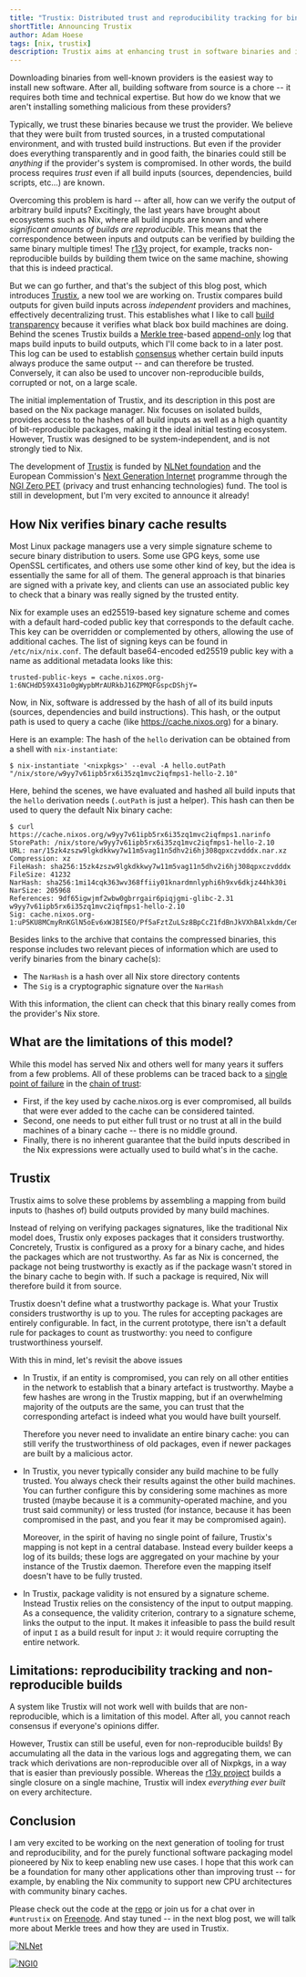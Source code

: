 ```yaml
---
title: "Trustix: Distributed trust and reproducibility tracking for binary caches"
shortTitle: Announcing Trustix
author: Adam Hoese
tags: [nix, trustix]
description: Trustix aims at enhancing trust in software binaries and improve reproducibility tracking using distributed binary caches.
---
```


Downloading binaries from well-known providers is the easiest way to install new software.
After all, building software from source is a chore -- it requires both time and technical expertise.
But how do we know that we aren't installing something malicious from these providers?

Typically, we trust these binaries because we trust the provider.
We believe that they were built from trusted sources, in a trusted computational environment, and with trusted build instructions.
But even if the provider does everything transparently and in good faith, the binaries could still be _anything_ if the provider's system is compromised.
In other words, the build process requires _trust_ even if all build inputs (sources, dependencies, build scripts, etc...) are known.

Overcoming this problem is hard -- after all, how can we verify the output of arbitrary build inputs?
Excitingly, the last years have brought about ecosystems such as Nix, where all build inputs are known and where _significant amounts of builds are reproducible_.
This means that the correspondence between inputs and outputs can be verified by building the same binary multiple times!
The [r13y](https://r13y.com/) project, for example, tracks non-reproducible builds by building them twice on the same machine, showing that this is indeed practical.

But we can go further, and that's the subject of this blog post, which introduces [Trustix][trustix], a new tool we are working on.
Trustix compares build outputs for given build inputs across _independent_ providers and machines, effectively decentralizing trust.
This establishes what I like to call [build transparency][build-transparency] because it verifies what black box build machines are doing.
Behind the scenes Trustix builds a [Merkle tree][merkle-tree]-based [append-only][append-only] log that maps build inputs to build outputs, which I'll come back to in a later post.
This log can be used to establish [consensus][consensus] whether certain build inputs always produce the same output -- and can therefore be trusted.
Conversely, it can also be used to uncover non-reproducible builds, corrupted or not, on a large scale.

The initial implementation of Trustix, and its description in this post are based on the Nix package manager.
Nix focuses on isolated builds, provides access to the hashes of all build inputs as well as a high quantity of bit-reproducible packages, making it the ideal initial testing ecosystem.
However, Trustix was designed to be system-independent, and is not strongly tied to Nix.

The development of [Trustix][trustix] is funded by [NLNet foundation][nlnet] and the European Commission's [Next Generation Internet][ngi] programme through the [NGI Zero PET][pet] (privacy and trust enhancing technologies) fund.
The tool is still in development, but I'm very excited to announce it already!

## How Nix verifies binary cache results

Most Linux package managers use a very simple signature scheme to secure binary distribution to users.
Some use GPG keys, some use OpenSSL certificates, and others use some other kind of key, but the idea is essentially the same for all of them.
The general approach is that binaries are signed with a private key, and clients can use an associated public key to check that a binary was really signed by the trusted entity.

Nix for example uses an ed25519-based key signature scheme and comes with a default hard-coded public key that corresponds to the default cache.
This key can be overridden or complemented by others, allowing the use of additional caches.
The list of signing keys can be found in `/etc/nix/nix.conf`.
The default base64-encoded ed25519 public key with a name as additional metadata looks like this:

```
trusted-public-keys = cache.nixos.org-1:6NCHdD59X431o0gWypbMrAURkbJ16ZPMQFGspcDShjY=
```

Now, in Nix, software is addressed by the hash of all of its build inputs (sources, dependencies and build instructions).
This hash, or the output path is used to query a cache (like <https://cache.nixos.org>) for a binary.

Here is an example:
The hash of the `hello` derivation can be obtained from a shell with `nix-instantiate`:

```
$ nix-instantiate '<nixpkgs>' --eval -A hello.outPath
"/nix/store/w9yy7v61ipb5rx6i35zq1mvc2iqfmps1-hello-2.10"
```

Here, behind the scenes, we have evaluated and hashed all build inputs that the `hello` derivation needs (`.outPath` is just a helper).
This hash can then be used to query the default Nix binary cache:

```
$ curl https://cache.nixos.org/w9yy7v61ipb5rx6i35zq1mvc2iqfmps1.narinfo
StorePath: /nix/store/w9yy7v61ipb5rx6i35zq1mvc2iqfmps1-hello-2.10
URL: nar/15zk4zszw9lgkdkkwy7w11m5vag11n5dhv2i6hj308qpxczvdddx.nar.xz
Compression: xz
FileHash: sha256:15zk4zszw9lgkdkkwy7w11m5vag11n5dhv2i6hj308qpxczvdddx
FileSize: 41232
NarHash: sha256:1mi14cqk363wv368ffiiy01knardmnlyphi6h9xv6dkjz44hk30i
NarSize: 205968
References: 9df65igwjmf2wbw0gbrrgair6piqjgmi-glibc-2.31 w9yy7v61ipb5rx6i35zq1mvc2iqfmps1-hello-2.10
Sig: cache.nixos.org-1:uP5KU8MCmyRnKGlN5oEv6xWJBI5EO/Pf5aFztZuLSz8BpCcZ1fdBnJkVXhBAlxkdm/CemsgQskhwvyd2yghTAg==
```

Besides links to the archive that contains the compressed binaries, this response includes two relevant pieces of information which are used to verify binaries from the binary cache(s):

- The `NarHash` is a hash over all Nix store directory contents
- The `Sig` is a cryptographic signature over the `NarHash`

With this information, the client can check that this binary really comes from the provider's Nix store.

## What are the limitations of this model?

While this model has served Nix and others well for many years it suffers from a few problems.
All of these problems can be traced back to a [single point of failure][single-point-of-failure] in the [chain of trust][chain-of-trust]:

- First, if the key used by cache.nixos.org is ever compromised, all builds that were ever added to the cache can be considered tainted.
- Second, one needs to put either full trust or no trust at all in the build machines of a binary cache -- there is no middle ground.
- Finally, there is no inherent guarantee that the build inputs described in the Nix expressions were actually used to build what's in the cache.

## Trustix

Trustix aims to solve these problems by assembling a mapping from build inputs to (hashes of) build outputs provided by many build machines.

Instead of relying on verifying packages signatures, like the traditional Nix model does, Trustix only exposes packages that it considers trustworthy.
Concretely, Trustix is configured as a proxy for a binary cache, and hides the packages which are not trustworthy.
As far as Nix is concerned, the package not being trustworthy is exactly as if the package wasn't stored in the binary cache to begin with.
If such a package is required, Nix will therefore build it from source.

Trustix doesn't define what a trustworthy package is.
What your Trustix considers trustworthy is up to you.
The rules for accepting packages are entirely configurable.
In fact, in the current prototype, there isn't a default rule for packages to count as trustworthy: you need to configure trustworthiness yourself.

With this in mind, let's revisit the above issues

- In Trustix, if an entity is compromised, you can rely on all
  other entities in the network to establish that a binary artefact is
  trustworthy. Maybe a few hashes are wrong in the Trustix mapping,
  but if an overwhelming majority of the outputs are the same, you can
  trust that the corresponding artefact is indeed what you would have
  built yourself.

  Therefore you never need to invalidate an entire binary cache: you
  can still verify the trustworthiness of old packages, even if newer
  packages are built by a malicious actor.

- In Trustix, you never typically consider any build machine to be
  fully trusted. You always check their results against the other
  build machines. You can further configure this by considering some
  machines as more trusted (maybe because it is a community-operated
  machine, and you trust said community) or less trusted (for instance,
  because it has been compromised in the past, and you fear it may be
  compromised again).

  Moreover, in the spirit of having no single point of failure,
  Trustix's mapping is not kept in a central database. Instead every
  builder keeps a log of its builds; these logs are aggregated on your
  machine by your instance of the Trustix daemon. Therefore even the
  mapping itself doesn't have to be fully trusted.

- In Trustix, package validity is not ensured by a signature scheme.
  Instead Trustix relies on the consistency of the input to output
  mapping. As a consequence, the validity criterion, contrary to a
  signature scheme, links the output to the input. It makes it
  infeasible to pass the build result of input `I` as a build result for
  input `J`: it would require corrupting the entire network.

## Limitations: reproducibility tracking and non-reproducible builds

A system like Trustix will not work well with builds that are non-reproducible, which is a limitation of this model.
After all, you cannot reach consensus if everyone's opinions differ.

However, Trustix can still be useful, even for non-reproducible builds!
By accumulating all the data in the various logs and aggregating them, we can track which derivations are non-reproducible over all of Nixpkgs, in a way that is easier than previously possible.
Whereas the [r13y project](https://r13y.com/) builds a single closure
on a single machine, Trustix will index _everything ever built_ on every
architecture.

## Conclusion

I am very excited to be working on the next generation of tooling for trust and reproducibility, and for the purely functional software packaging model pioneered by Nix to keep enabling new use cases.
I hope that this work can be a foundation for many other applications other than improving trust -- for example, by enabling the Nix community to support new CPU architectures with community binary caches.

Please check out the code at the [repo][trustix] or join us for a chat over in `#untrustix` on [Freenode][freenode].
And stay tuned -- in the next blog post, we will talk more about Merkle trees and how they are used in Trustix.

<a href="https://nlnet.nl/" style="width=40%;margin=2%;">![NLNet](./nlnet-banner.png)</a>

<a href="https://nlnet.nl/NGI0" style="width=40%;margin=2%;">![NGI0](./NGI0_tag.png)</a>

[trustix]: https://github.com/tweag/trustix
[build-transparency]: https://build-transparency.org
[merkle-tree]: https://en.wikipedia.org/wiki/Merkle_tree
[append-only]: https://en.wikipedia.org/wiki/Append-only
[consensus]: https://en.wikipedia.org/wiki/Consensus_(computer_science)
[nlnet]: https://nlnet.nl/project/Trustix
[pet]: https://nlnet.nl/PET
[ngi]: https://ngi.eu
[single-point-of-failure]: https://en.wikipedia.org/wiki/Single_point_of_failure
[chain-of-trust]: https://en.wikipedia.org/wiki/Chain_of_trust
[freenode]: https://webchat.freenode.net/
[untrusted-ci]: https://www.tweag.io/blog/2019-11-21-untrusted-ci/
